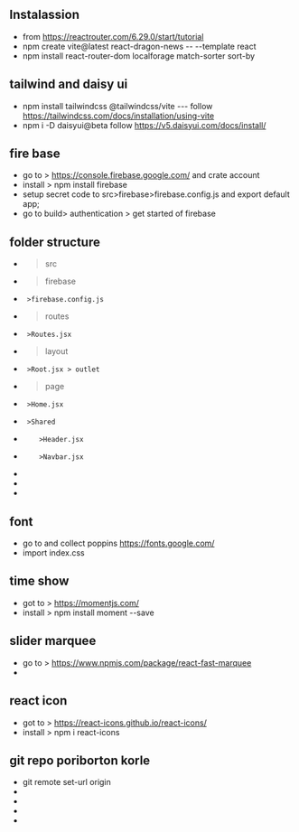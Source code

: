 <!-- # React + Vite

This template provides a minimal setup to get React working in Vite with HMR and some ESLint rules.

Currently, two official plugins are available:

- [@vitejs/plugin-react](https://github.com/vitejs/vite-plugin-react/blob/main/packages/plugin-react/README.md) uses [Babel](https://babeljs.io/) for Fast Refresh
- [@vitejs/plugin-react-swc](https://github.com/vitejs/vite-plugin-react-swc) uses [SWC](https://swc.rs/) for Fast Refresh -->

## Instalassion
* from https://reactrouter.com/6.29.0/start/tutorial
* npm create vite@latest react-dragon-news -- --template react
* npm install react-router-dom localforage match-sorter sort-by

## tailwind and daisy ui
* npm install tailwindcss @tailwindcss/vite --- follow https://tailwindcss.com/docs/installation/using-vite
* npm i -D daisyui@beta follow https://v5.daisyui.com/docs/install/

## fire base
* go to > https://console.firebase.google.com/ and crate account
* install > npm install firebase
* setup secret code to src>firebase>firebase.config.js and export default app;
* go to build> authentication > get started of firebase

## folder structure
* >src
*   >firebase
*      >firebase.config.js
*   >routes
*      >Routes.jsx
*   >layout
*      >Root.jsx > outlet
*   >page
*      >Home.jsx
*      >Shared
*         >Header.jsx
*         >Navbar.jsx
* 
* 
* 

## font
* go to and collect poppins https://fonts.google.com/
* import index.css

## time show 
* got to > https://momentjs.com/
* install > npm install moment --save

## slider marquee
* go to > https://www.npmjs.com/package/react-fast-marquee
* 

## react icon 
* got to > https://react-icons.github.io/react-icons/
* install > npm i react-icons

## git repo poriborton korle
* git remote set-url origin
* 
* 
* 
* 